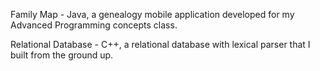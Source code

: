 Family Map - Java, a genealogy mobile application developed for my Advanced Programming concepts class.

Relational Database - C++, a relational database with lexical parser that I built from the ground up.

